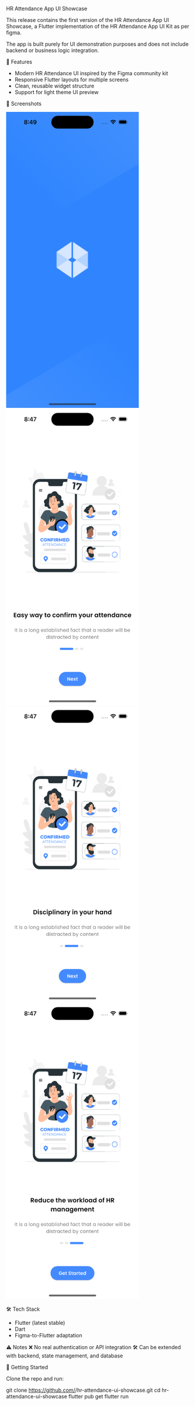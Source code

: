HR Attendance App UI Showcase

This release contains the first version of the HR Attendance App UI Showcase, a Flutter implementation of the HR Attendance App UI Kit as per figma.

The app is built purely for UI demonstration purposes and does not include backend or business logic integration.

🎨 Features
- Modern HR Attendance UI inspired by the Figma community kit
- Responsive Flutter layouts for multiple screens
- Clean, reusable widget structure
- Support for light theme UI preview

📸 Screenshots

<img width="360" height="800" alt="Splash" src="https://github.com/jatin1512/hr_attendance/blob/main/screenshot/Splash.png" />


<img width="360" height="800" alt="Splash" src="https://github.com/jatin1512/hr_attendance/blob/main/screenshot/Onboarding_one.png" />
<img width="360" height="800" alt="Splash" src="https://github.com/jatin1512/hr_attendance/blob/main/screenshot/Onboarding_two.png" />
<img width="360" height="800" alt="Splash" src="https://github.com/jatin1512/hr_attendance/blob/main/screenshot/Onboarding_three.png" />

🛠️ Tech Stack
- Flutter (latest stable)
- Dart
- Figma-to-Flutter adaptation


⚠️ Notes
❌ No real authentication or API integration
🛠️ Can be extended with backend, state management, and database

📂 Getting Started

Clone the repo and run:

git clone https://github.com/<your-username>/hr-attendance-ui-showcase.git
cd hr-attendance-ui-showcase
flutter pub get
flutter run

